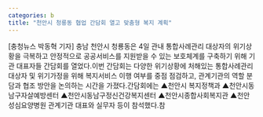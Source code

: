 ```yaml
---
categories: b
title: "천안시 청룡동 협업 간담회 열고 맞춤형 복지 계획"
---
```

[충청뉴스 박동혁 기자] 충남 천안시 청룡동은 4일 관내 통합사례관리 대상자의 위기상황을 극복하고 안정적으로 공공서비스를 지원받을 수 있는 보호체계를 구축하기 위해 기관 대표자들 간담회를 열었다.이번 간담회는 다양한 위기상황에 처해있는 통합사례관리 대상자 및 위기가정을 위해 복지서비스 이행 여부를 중점 점검하고, 관계기관의 역할 분담과 협조 방안을 논의하는 시간을 가졌다.간담회에는 ▲천안시 복지정책과 ▲천안시동남구자살예방센터 ▲천안시동남구정신건강복지센터 ▲천안시종합사회복지관 ▲천안성심요양병원 관계기관 대표와 실무자 등이 참석했다.참